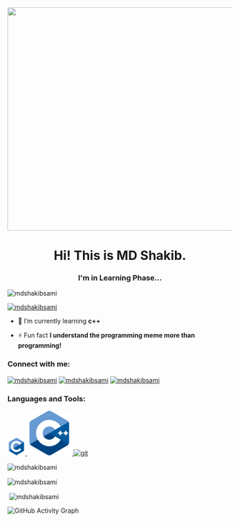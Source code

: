 
<img src="https://media0.giphy.com/media/v1.Y2lkPTc5MGI3NjExcnRwc3VwdDUzdnlrMzdrd3JqemZlOXZ1MGR6MXIzOWRwMGcwOTI4NSZlcD12MV9pbnRlcm5hbF9naWZfYnlfaWQmY3Q9Zw/Y4ak9Ki2GZCbJxAnJD/giphy.gif" align="center" height="500" width="1000">

<h1 align="center">Hi! This is MD Shakib.</h1>
<h3 align="center">I'm in Learning Phase...</h3>



<p align="left"> <img src="https://komarev.com/ghpvc/?username=mdshakibsami&label=Profile%20views&color=0e75b6&style=flat" alt="mdshakibsami" /> </p>

<p align="left"> <a href="https://github.com/ryo-ma/github-profile-trophy"><img src="https://github-profile-trophy.vercel.app/?username=mdshakibsami" alt="mdshakibsami" /></a> </p>

- 🌱 I’m currently learning **c++**

- ⚡ Fun fact **I understand the programming meme more than programming!**

<h3 align="left">Connect with me:</h3>
<p align="left">
<a href="https://linkedin.com/in/mdshakibsami" target="blank"><img align="center" src="https://raw.githubusercontent.com/rahuldkjain/github-profile-readme-generator/master/src/images/icons/Social/linked-in-alt.svg" alt="mdshakibsami" height="30" width="40" /></a>
<a href="https://fb.com/mdshakibsami" target="blank"><img align="center" src="https://raw.githubusercontent.com/rahuldkjain/github-profile-readme-generator/master/src/images/icons/Social/facebook.svg" alt="mdshakibsami" height="30" width="40" /></a>
<a href="https://codeforces.com/profile/mdshakibsami" target="blank"><img align="center" src="https://raw.githubusercontent.com/rahuldkjain/github-profile-readme-generator/master/src/images/icons/Social/codeforces.svg" alt="mdshakibsami" height="100" width="100" /></a>
</p>

<h3 align="left">Languages and Tools:</h3>
<p align="left"> <a href="https://www.cprogramming.com/" target="_blank" rel="noreferrer"> <img src="https://raw.githubusercontent.com/devicons/devicon/master/icons/c/c-original.svg" alt="c" width="40" height="40"/> </a> <a href="https://www.w3schools.com/cpp/" target="_blank" rel="noreferrer"> <img src="https://raw.githubusercontent.com/devicons/devicon/master/icons/cplusplus/cplusplus-original.svg" alt="cplusplus" width="100" height="100"/> </a> <a href="https://git-scm.com/" target="_blank" rel="noreferrer"> <img src="https://www.vectorlogo.zone/logos/git-scm/git-scm-icon.svg" alt="git" width="40" height="40"/> </a> </p>

<p><img align="center" height="300"  width="1000" src="https://github-readme-stats.vercel.app/api/top-langs?username=mdshakibsami&show_icons=true&locale=en&layout=compact" alt="mdshakibsami" /></p>


<p><img align="center"  width="1000" src="https://github-readme-streak-stats.herokuapp.com/?user=mdshakibsami&" alt="mdshakibsami" /></p>


<p>&nbsp;<img align="center"  height="300"  width="1000"   src="https://github-readme-stats.vercel.app/api?username=mdshakibsami&show_icons=true&locale=en" alt="mdshakibsami" /></p>


![GitHub Activity Graph](https://activity-graph.herokuapp.com/graph?username=g)  

